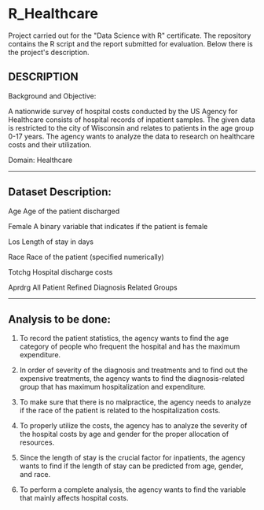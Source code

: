 # R_Healthcare
Project carried out for the "Data Science with R" certificate. 
The repository contains the R script and the report submitted for evaluation. 
Below there is the project's description.


DESCRIPTION
--------------------------------------

Background and Objective:

A nationwide survey of hospital costs conducted by the US Agency for Healthcare consists of hospital records of inpatient samples. The given data is restricted to the city of Wisconsin and relates to patients in the age group 0-17 years. The agency wants to analyze the data to research on healthcare costs and their utilization.

Domain: Healthcare

--------------------------------------
Dataset Description:
--------------------------------------

Age 	Age of the patient discharged

Female 	A binary variable that indicates if the patient is female

Los	Length of stay in days

Race 	Race of the patient (specified numerically)

Totchg	Hospital discharge costs

Aprdrg	All Patient Refined Diagnosis Related Groups

--------------------------------------
Analysis to be done: 
--------------------------------------

1. To record the patient statistics, the agency wants to find the age category of people who frequent the hospital and has the maximum expenditure.

2. In order of severity of the diagnosis and treatments and to find out the expensive treatments, the agency wants to find the diagnosis-related group that has maximum hospitalization and expenditure.

3. To make sure that there is no malpractice, the agency needs to analyze if the race of the patient is related to the hospitalization costs.

4. To properly utilize the costs, the agency has to analyze the severity of the hospital costs by age and gender for the proper allocation of resources.

5. Since the length of stay is the crucial factor for inpatients, the agency wants to find if the length of stay can be predicted from age, gender, and race.

6. To perform a complete analysis, the agency wants to find the variable that mainly affects hospital costs.
